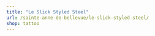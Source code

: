 ```yaml
---
title: "Le Slick Styled Steel"
url: /sainte-anne-de-bellevue/le-slick-styled-steel/
shop: tattoo
---
```


